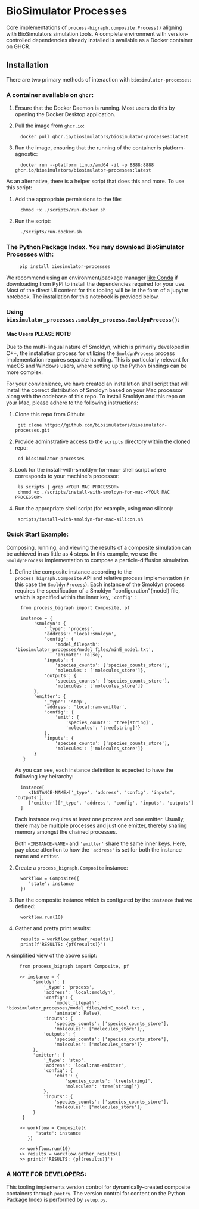 # BioSimulator Processes


Core implementations of `process-bigraph.composite.Process()` aligning with BioSimulators simulation 
tools. A complete environment with version-controlled dependencies already installed is available as a Docker container on GHCR.


## Installation

There are two primary methods of interaction with `biosimulator-processes`:

### A container available on `ghcr`:


   1. Ensure that the Docker Daemon is running. Most users do this by opening the Docker Desktop application.
   2. Pull the image from `ghcr.io`:
         
            docker pull ghcr.io/biosimulators/biosimulator-processes:latest
   
   3. Run the image, ensuring that the running of the container is platform-agnostic:
   
            docker run --platform linux/amd64 -it -p 8888:8888 ghcr.io/biosimulators/biosimulator-processes:latest
   
   As an alternative, there is a helper script that does this and more. To use this script:
   
   1. Add the appropriate permissions to the file:
            
            chmod +x ./scripts/run-docker.sh
   
   2. Run the script:
   
            ./scripts/run-docker.sh

### The Python Package Index. You may download BioSimulator Processes with: 

         pip install biosimulator-processes

We recommend using an environment/package manager [like Conda](https://conda.io/projects/conda/en/latest/index.html) if downloading from PyPI to 
install the dependencies required for your use. Most of the direct UI content for this tooling will be in the form of
a jupyter notebook. The installation for this notebook is provided below.

### Using `biosimulator_processes.smoldyn_process.SmoldynProcess()`: 

#### Mac Users PLEASE NOTE: 
Due to the multi-lingual nature of Smoldyn, which is primarily 
developed in C++, the installation process for utilizing 
the `SmoldynProcess` process implementation requires separate handling. This is particularly 
relevant for macOS and Windows users, where setting up the Python bindings can be more complex.

For your convienience, we have created an installation shell script that will install the correct distribution of 
Smoldyn based on your Mac processor along with the codebase of this repo. To install Smoldyn and this repo on your 
Mac, please adhere to the following instructions:

1. Clone this repo from Github:

        git clone https://github.com/biosimulators/biosimulator-processes.git

2. Provide adminstrative access to the `scripts` directory within the cloned repo:

        cd biosimulator-processes

3. Look for the install-with-smoldyn-for-mac-<YOUR MAC PROCESSOR> shell script where <YOUR MAC PROCESSOR> corresponds 
    to your machine's processor:

        ls scripts | grep <YOUR MAC PROCESSOR>
        chmod +x ./scripts/install-with-smoldyn-for-mac-<YOUR MAC PROCESSOR>

4. Run the appropriate shell script (for example, using mac silicon):

        scripts/install-with-smoldyn-for-mac-silicon.sh

### Quick Start Example:

Composing, running, and viewing the results of a composite simulation can be achieved in as little as 4 steps. 
In this example, we use the `SmoldynProcess` implementation to compose a particle-diffusion simulation.

1. Define the composite instance according to the `process_bigraph.Composite` API and relative process
   implementation (in this case the `SmoldynProcess`). Each instance of the Smoldyn process requires the specification
   of a Smoldyn "configuration"(model) file, which is specified within the inner key, `'config'` :
         
         from process_bigraph import Composite, pf
   
         instance = {
              'smoldyn': {
                  '_type': 'process',
                  'address': 'local:smoldyn',
                  'config': {
                      'model_filepath': 'biosimulator_processes/model_files/minE_model.txt',
                      'animate': False},
                  'inputs': {
                      'species_counts': ['species_counts_store'],
                      'molecules': ['molecules_store']},
                  'outputs': {
                      'species_counts': ['species_counts_store'],
                      'molecules': ['molecules_store']}
              },
              'emitter': {
                  '_type': 'step',
                  'address': 'local:ram-emitter',
                  'config': {
                      'emit': {
                          'species_counts': 'tree[string]',
                          'molecules': 'tree[string]'}
                  },
                  'inputs': {
                      'species_counts': ['species_counts_store'],
                      'molecules': ['molecules_store']}
              }
          }

   As you can see, each instance definition is expected to have the following key heirarchy:
         
         instance[
            <INSTANCE-NAME>['_type', 'address', 'config', 'inputs', 'outputs'], 
            ['emitter']['_type', 'address', 'config', 'inputs', 'outputs']
         ]
   Each instance requires at least one process and one emitter. Usually, there may be multiple processes and just 
      one emitter, thereby sharing memory amongst the chained processes.
   
   Both `<INSTANCE-NAME>` and `'emitter'` share the same inner keys. Here, pay close attention to how the `'address'`
      is set for both the instance name and emitter.

2. Create a `process_bigraph.Composite` instance:

         workflow = Composite({
            'state': instance
         })

3. Run the composite instance which is configured by the `instance` that we defined:
    
         workflow.run(10)

4. Gather and pretty print results:
       
         results = workflow.gather_results()
         print(f'RESULTS: {pf(results)}')


A simplified view of the above script:


         from process_bigraph import Composite, pf
   
         >> instance = {
              'smoldyn': {
                  '_type': 'process',
                  'address': 'local:smoldyn',
                  'config': {
                      'model_filepath': 'biosimulator_processes/model_files/minE_model.txt',
                      'animate': False},
                  'inputs': {
                      'species_counts': ['species_counts_store'],
                      'molecules': ['molecules_store']},
                  'outputs': {
                      'species_counts': ['species_counts_store'],
                      'molecules': ['molecules_store']}
              },
              'emitter': {
                  '_type': 'step',
                  'address': 'local:ram-emitter',
                  'config': {
                      'emit': {
                          'species_counts': 'tree[string]',
                          'molecules': 'tree[string]'}
                  },
                  'inputs': {
                      'species_counts': ['species_counts_store'],
                      'molecules': ['molecules_store']}
              }
          }

         >> workflow = Composite({
               'state': instance
            })

         >> workflow.run(10)
         >> results = workflow.gather_results()
         >> print(f'RESULTS: {pf(results)}')


### A NOTE FOR DEVELOPERS:
This tooling implements version control for dynamically-created composite containers through
`poetry`. The version control for content on the Python Package Index is performed by 
`setup.py`.
